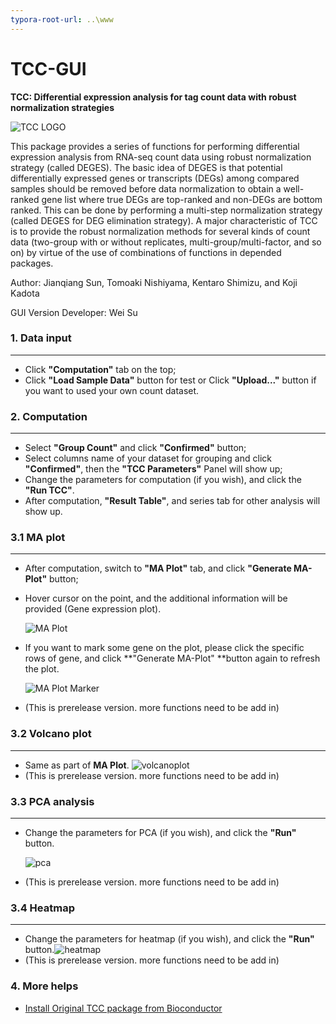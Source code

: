 ```yaml
---
typora-root-url: ..\www
---
```


# TCC-GUI

**TCC: Differential expression analysis for tag count data with robust normalization strategies**

![TCC LOGO](/tccLogo.png)

This package provides a series of functions for performing differential expression analysis from RNA-seq count data using robust normalization strategy (called DEGES). The basic idea of DEGES is that potential differentially expressed genes or transcripts (DEGs) among compared samples should be removed before data normalization to obtain a well-ranked gene list where true DEGs are top-ranked and non-DEGs are bottom ranked. This can be done by performing a multi-step normalization strategy (called DEGES for DEG elimination strategy). A major characteristic of TCC is to provide the robust normalization methods for several kinds of count data (two-group with or without replicates, multi-group/multi-factor, and so on) by virtue of the use of combinations of functions in depended packages.

Author: Jianqiang Sun, Tomoaki Nishiyama, Kentaro Shimizu, and Koji Kadota

GUI Version Developer: Wei Su

### 1. Data input
---
- Click **"Computation"** tab on the top;
- Click **"Load Sample Data"** button for test or Click **"Upload..."** button if you want to used your own count dataset.

### 2. Computation

---
- Select **"Group Count"** and click **"Confirmed"** button;
- Select columns name of your dataset for grouping and click **"Confirmed"**, then the **"TCC Parameters"** Panel will show up;
- Change the parameters for computation (if you wish), and click the **"Run TCC"**.
- After computation, **"Result Table"**, and series tab for other analysis will show up.

### 3.1 MA plot

---
- After computation, switch to **"MA Plot"** tab, and click **"Generate MA-Plot"** button;

- Hover cursor on the point, and the additional information will be provided (Gene expression plot).

  ![MA Plot](/maplot1-md.png)

- If you want to mark some gene on the plot, please click the specific rows of gene, and click **"Generate MA-Plot" **button again to refresh the plot.

  ![MA Plot Marker](/maplot2-md.png)

- (This is prerelease version. more functions need to be add in)

### 3.2 Volcano plot

---
- Same as part of **MA Plot**.
 ![volcanoplot](/volcanoplot.png)
- (This is prerelease version. more functions need to be add in)

### 3.3 PCA analysis

---
- Change the parameters for PCA (if you wish), and click the **"Run"** button.

  ![pca](/pca.png)

- (This is prerelease version. more functions need to be add in)

### 3.4 Heatmap

---
- Change the parameters for heatmap (if you wish), and click the **"Run"** button.![heatmap](/heatmap.png)
- (This is prerelease version. more functions need to be add in)

### 4. More helps

- [Install Original TCC package from Bioconductor](http://www.bioconductor.org/packages/release/bioc/html/TCC.html)